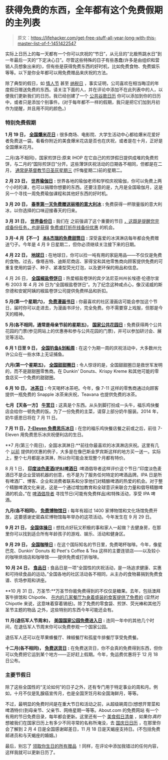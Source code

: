 # 获得免费的东西，全年都有这个免费假期的主列表

> 原文：<https://lifehacker.com/get-free-stuff-all-year-long-with-this-master-list-of-f-1451422547>

实际上日历上的每一天都有一个你可以庆祝的“节日”，从元旦的“北极熊跳水日”到一年最后一天的“下定决心日”。尽管这些特殊的日子有些愚蠢(许多是由组织和营销人员想象出来的)，但有些是获得免费东西的好时机，比如免费食物、免费娱乐等等。以下是你全年都可以用免费赠品来庆祝的方法。



除了典型的假日，如 [情人节](https://lifehacker.com/grab-a-free-dvd-rental-ben-and-jerrys-ice-cream-and-m-5884960) 甚至 [纳税日](http://lifehacker.com/get-free-document-shredding-plus-other-free-goodies-f-5994402) ，事实证明，公司喜欢在相当晦涩的年度假日赠送免费的东西。请关注下面的人，并在评论中添加不在此列表中的人，以便我们更新我们的日历。我已经创建了一个 [公共谷歌日历](http://www.google.com/calendar/embed?src=lifehacker.com_n98psf3du9ckkdun4hbhm4abbo%40group.calendar.google.com&ctz=America/New_York%20) 你可以添加到你的日历中，或者只是添加个别事件。(对于每年都不一样的假期，我只是把它们加到月初作为提醒，并且用不同的颜色。)

### 特别免费假期

**1 月 19 日，** [**全国爆米花日**](http://www.popcorn.org/AboutUs/Media/NationalPopcornDay/tabid/115/Default.aspx) **:** 很多商场、电影院、大学生活动中心都给爆米花爱好者免费送一袋。看看你附近的美食爆米花店是否也在庆祝，或者是在十月，正好是全国爆米花月。

二月(各不相同)，国家煎饼日:原来 IHOP 在它自己的煎饼假日提供成堆的免费煎饼，与二月的“国际煎饼日”分开。这些薄饼庆祝活动的日期各不相同，但都是在二月， [通常是基督教节日圣灰星期三](http://en.wikipedia.org/wiki/Shrove_Tuesday) (忏悔星期二)前的星期二。

**2 月 23 日，** [**世界瑜伽日**](http://www.world-yoga-day.org/cms/index.php) **:** 世界各地的瑜伽老师和学校庆祝瑜伽，你可以免费上两个小时的课，也可以捐赠你想要的东西。还要注意的是，九月是全国瑜伽月，这是另一个寻找一周免费瑜伽课程和其他好东西的好时机。

**3 月 20 日，** [**春季第一天免费赠送丽塔的意大利冰**](https://www.facebook.com/events/395658767196243/) **:** 免费获得一杯限量版的意大利冰，以你选择的口味迎接春天的归来。

**3 月 31 日，** [**世界备份日**](http://www.worldbackupday.com/) **:** 我们在 之前强调了这个重要的节日 [，这既是提醒您完成备份任务，也是获得](http://lifehacker.com/tag/world-backup-day) [免费或打折在线备份优惠](http://www.worldbackupday.com/offers) 的机会。

**3 月-4 月【不一】** [**本&杰瑞的免费甜筒日**](http://www.benjerry.com/scoop-shops/feature/free-cone-day/) **:** 深受喜爱的冰淇淋店每年都会免费赠送勺子。今年是 4 月 9 日星期二，但你必须继续关注接下来的日期。

**4 月 22 日，** [**地球日**](http://www.earthday.org/) **:** 在地球日，你可以捡一吨有用的家庭用品——不仅仅是免费的食物。过去，像塔吉特、迪斯尼商店、家得宝和其他零售商向顾客提供免费的可重复使用的袋子、种子、紧凑型荧光灯泡，以及更环保的用品和信息。

4 月 26 日， [**全国椒盐卷饼日**](http://www.punchbowl.com/holidays/national-pretzel-day) **:** 热爱椒盐卷饼的宾夕法尼亚州州长埃德·伦德尔宣布 2003 年 4 月 26 日为“全国椒盐卷饼日”。为了纪念这种咸点心，像汉诺威的斯奈德和安妮阿姨的椒盐卷饼公司提供免费样品和折扣。

**5 月(第一个星期六)，** [**免费漫画书日**](http://www.freecomicbookday.com/Home/1/1/27/992) **:** 你最喜欢的社区漫画店可能会参加这个节日，届时你可以走进去，为漫画书评分，完全免费。你不需要穿上戏服，但那是今天的精神。

**5 月(各不相同，通常是母亲节前的星期五)，** [**国家公共花园日**](http://www.nationalpublicgardensday.org/) **:** 免费获得两个公共花园的门票(参见网站上的优惠券和参与公共花园的门票)，并可以参加研讨会、展览等活动。

**6 月 1 日至 9 日，** [**全国钓鱼&划船周**](http://takemefishing.org/nfbw/) **:** 在这个为期一周的庆祝活动中，大多数州允许公众在一些水体上无证捕鱼。

**六月(第一个星期五)，** [**全国甜甜圈日**](http://donutdayusa.com/) **:** 令人惊讶的是，全国甜甜圈日是救世军发明的，而不是甜甜圈零售商。在 Dunkin' Donuts、Krispy Kreme 和其他可能的零食店买一个免费的甜甜圈。

**6 月 10 日，** [**冰茶日**](https://www.facebook.com/events/37409789180/) **:** 今天喝杯冰茶吧。今年，像 7-11 这样的零售商通过向顾客提供一瓶免费的 Snapple 冰茶来庆祝，Teavana 也提供免费的冰茶。

**七月【天各一方】** [**牛赏日**](http://www.chick-fil-a.com/Cows/Appreciation-Day) **:** 这真是个东西。从头到脚打扮成一头牛，福乐鸡快餐店会给你一顿免费的饭。为了一份免费的主菜，请穿上部分奶牛服装。2014 年，奶牛感恩日将在 7 月 11 日。

**7 月 11 日，**[**7-Eleven 免费思乐冰日**](http://corp.7-eleven.com/Newsroom/2010NewsReleases/OhThankHeavenIts7ElevenDay/tabid/428/Default.aspx) **:** 在您的福乐鸡快餐店餐之前或之后，前往 7-Eleven 用免费思乐冰庆祝便利店的生日。

**7 月(第三个周日)，全国冰淇淋日:**前往你最喜欢的冰淇淋店庆祝。这里有几个 [以前](http://hip2save.com/2013/07/21/national-ice-cream-day-freebies-deals-3/) 提供的优惠的例子，大多是在像巴斯金罗宾斯这样的地方买一送一。实际上，整个七月都是冰淇淋，所以你可能会发现整个月都有特价。

8 月 1 日， [**印度淡色麦酒(IPA)啤酒日**](http://www.ipabeer.com/blog/ipa-day-2013) :啤酒倡导者这样评价这个节日:“印度淡色麦酒日不是企业营销机器的创意，也不是为了服务任何特定的啤酒品牌。IPA 日是所有啤酒厂、博客、企业和消费者联系和分享他们对精酿啤酒的热爱的机会。对于整个精酿啤酒文化来说，这是一个通过增加教育和全球意识来联合力量和倡导精酿啤酒的机会。”在 [啤酒倡导者](http://beeradvocate.com/events/calendar/2013/08) 寻找节日(可能有免费样品)和特殊活动，享受 IPA 啤酒。

**九月(各不相同)，** [**免费博物馆日**](http://www.smithsonianmag.com/museumday/) **:** 每年有超过 1400 家博物馆和文化场馆免费开放，这要感谢史密森尼博物馆每年举办的这项活动。今年发生在 9 月 29 日。

**9 月 21 日，** [**全国体操日**](http://gymgabblog.com/national-gymnastics-day/) **:** 想找点好玩又积极的事和家人一起做？去健身房，在那里你可以找到适合所有年龄孩子的游戏、娱乐、活动和健身区。

**9 月 29 日，** [**全国咖啡日**](http://en.wikipedia.org/wiki/International_Coffee_Day) **:** 在这个国际知名的节日里，免费喝杯咖啡。今年，像星巴克、Dunkin' Donuts 和 Peet's Coffee & Tea 这样的主要连锁店——以及较小的咖啡烘焙店和咖啡馆——提供免费或打折咖啡。

**10 月 24 日，** [**食品日**](http://www.foodday.org/) **:** 食品日是一项“全国性的庆祝活动，是一场追求健康、实惠和可持续食品的运动。”全国各地的社区活动各不相同，从主办的食物募捐到免费食谱、农场参观和讲座。

**10 月 31 日，万圣节:**万圣节你能免费得到的不仅仅是糖果。去年，包括澳拜客牛排馆和 Chipotle、 [在内的几家餐厅为身着盛装的食客提供了免费的](http://www.halloweenfreebies.net/) (显然对 Chipotle 来说，这意味着穿着锡纸)。除了免费的零食袋、煎饼、荧光棒和其他万圣节主题的物品 之外，这些特别的东西今年可能还会有。

**11 月(退伍军人节周末)，** [**美国国家公园免费进入日**](http://www.nps.gov/findapark/feefreeparks.htm) **:** 连同一年中的其他几个时间，在退伍军人节周末你可以免费参观一个国家公园。

退伍军人还可以在苹果蜂餐厅、辣椒餐厅和孤星牛排餐厅享受免费餐。

**十二月(各不相同)，** [**免费送货日**](http://www.freeshippingday.com/) **:** 在免费送货日，你不会真的免费得到东西，但你可以免费把它运到某个地方——正好赶上假期。今年，免运费优惠将于 12 月 18 日公布。

### 主要节假日

除了这些全国性的“无论如何”的日子之外，还有专门用于特定事业的周和月。例如，十月不仅是乳腺癌宣传月，也是全国烹饪月和全国海鲜月，等等。

不过，最明显的免费时间是在重大节日和活动之前，从超级碗周日(想想开胃菜和啤酒特价)到母亲节、父亲节、网络星期一等等。About.com 的免费网站 有一个有用的节日免费目录，每年都会更新。这里还有一个 [美食假日清单](http://www.tfdutch.com/foodh.htm) ，如果你*真的*想被我们在国家日历上有多少不同寻常的名称所淹没，去 [国庆日日历](http://nationaldaycalendar.com/) ，在那里你会了解到 2 月 4 日是全国感谢邮差日，11 月 18 日是天蝎座支持日。(不包括免费邮递员和与天蝎座的婚姻。)

最后，别忘了 [领取你生日的所有赠品](https://lifehacker.com/the-best-retail-and-restaurant-birthday-freebies-5781049) ！同样，在评论中添加我错过的任何内容，这样我就可以更新日历了。